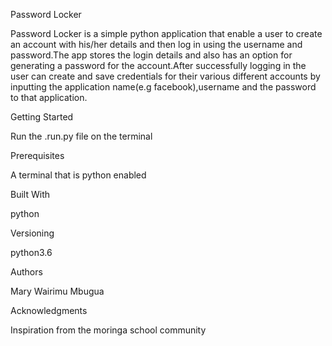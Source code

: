 Password Locker

Password Locker is a simple python application that enable a user to create an account with his/her details and then log in using the username and password.The app stores the login details and also has an option for generating a password for the account.After successfully logging in the user can create and save credentials for their various different accounts by inputting the application name(e.g facebook),username and the password to that application.

Getting Started

Run the .run.py file on the terminal

Prerequisites

A terminal that is python enabled


Built With

python

Versioning

python3.6

Authors

Mary Wairimu Mbugua


Acknowledgments

Inspiration from the moringa school community
